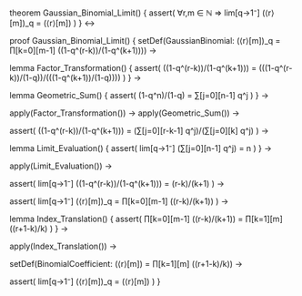 theorem Gaussian_Binomial_Limit() {
  assert(
    ∀r,m ∈ ℕ ⇒ lim[q→1⁻] (⟨r⟩[m])_q = (⟨r⟩[m])
  )
} ↔

proof Gaussian_Binomial_Limit() {
  setDef(GaussianBinomial: (⟨r⟩[m])_q = ∏[k=0][m-1] ((1-q^(r-k))/(1-q^(k+1)))) →
  
  lemma Factor_Transformation() {
    assert(
      ((1-q^(r-k))/(1-q^(k+1))) = 
      (((1-q^(r-k))/(1-q))/(((1-q^(k+1))/(1-q))))
    )
  } →
  
  lemma Geometric_Sum() {
    assert(
      (1-q^n)/(1-q) = ∑[j=0][n-1] q^j
    )
  } →
  
  apply(Factor_Transformation()) →
  apply(Geometric_Sum()) →
  
  assert(
    ((1-q^(r-k))/(1-q^(k+1))) = 
    (∑[j=0][r-k-1] q^j)/(∑[j=0][k] q^j)
  ) →
  
  lemma Limit_Evaluation() {
    assert(
      lim[q→1⁻] (∑[j=0][n-1] q^j) = n
    )
  } →
  
  apply(Limit_Evaluation()) →
  
  assert(
    lim[q→1⁻] ((1-q^(r-k))/(1-q^(k+1))) = (r-k)/(k+1)
  ) →
  
  assert(
    lim[q→1⁻] (⟨r⟩[m])_q = ∏[k=0][m-1] ((r-k)/(k+1))
  ) →
  
  lemma Index_Translation() {
    assert(
      ∏[k=0][m-1] ((r-k)/(k+1)) = ∏[k=1][m] ((r+1-k)/k)
    )
  } →
  
  apply(Index_Translation()) →
  
  setDef(BinomialCoefficient: (⟨r⟩[m]) = ∏[k=1][m] ((r+1-k)/k)) →
  
  assert(
    lim[q→1⁻] (⟨r⟩[m])_q = (⟨r⟩[m])
  )
}